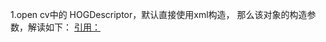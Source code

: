 1.open cv中的 HOGDescriptor，默认直接使用xml构造，
那么该对象的构造参数，解读如下：
[引用：](https://blog.csdn.net/qq_26898461/article/details/46786285)
